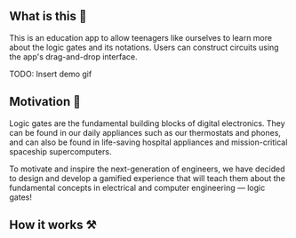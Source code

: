 ## What is this 🤔
This is an education app to allow teenagers like ourselves to learn more about the logic gates and its notations. Users can construct circuits using the app's drag-and-drop interface.

TODO: Insert demo gif

## Motivation 💪
Logic gates are the fundamental building blocks of digital electronics. They can be found in our daily appliances such as our thermostats and phones, and can also be found in life-saving hospital appliances and mission-critical spaceship supercomputers.

To motivate and inspire the next-generation of engineers, we have decided to design and develop a gamified experience that will teach them about the fundamental concepts in electrical and computer engineering — logic gates!

## How it works ⚒
